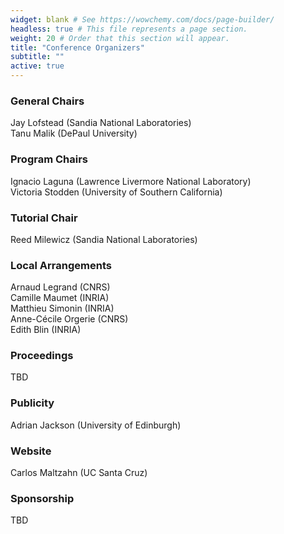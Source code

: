```yaml
---
widget: blank # See https://wowchemy.com/docs/page-builder/
headless: true # This file represents a page section.
weight: 20 # Order that this section will appear.
title: "Conference Organizers"
subtitle: ""
active: true
---
```


<!--
<div id="twitter-feed" style="float:right; width:30%; text-align:right; margin-top:-10px; ">
<a class="twitter-timeline" data-width="300" data-height="800" data-theme="light" href="https://twitter.com/acmrep?ref_src=twsrc%5Etfw">Tweets by acmrep</a> <script async src="https://platform.twitter.com/widgets.js" charset="utf-8"></script></div>
-->

### General Chairs
Jay Lofstead (Sandia National Laboratories)  
Tanu Malik (DePaul University)  

### Program Chairs
Ignacio Laguna (Lawrence Livermore National Laboratory)  
Victoria Stodden (University of Southern California)  

### Tutorial Chair
Reed Milewicz  (Sandia National Laboratories)  

### Local Arrangements
Arnaud Legrand (CNRS)  
Camille Maumet (INRIA)  
Matthieu Simonin (INRIA)  
Anne-Cécile Orgerie (CNRS)  
Edith Blin (INRIA)  

### Proceedings
TBD  

### Publicity
Adrian Jackson (University of Edinburgh)

### Website
Carlos Maltzahn (UC Santa Cruz)  

### Sponsorship
TBD  
